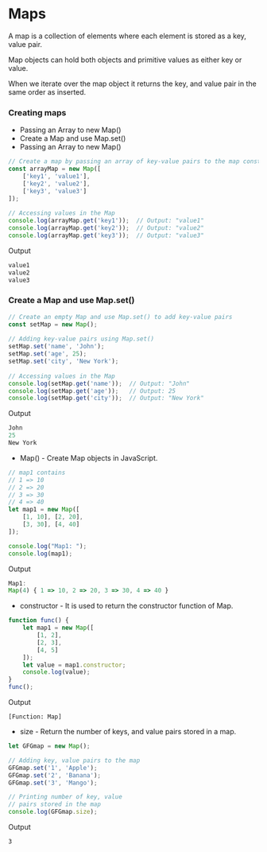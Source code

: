 # Maps

A map is a collection of elements where each element is stored as a key, value pair. 

Map objects can hold both objects and primitive values as either key or value. 

When we iterate over the map object it returns the key, and value pair in the same order as inserted.

### Creating maps

- Passing an Array to new Map()
- Create a Map and use Map.set()
- Passing an Array to new Map()
```js
// Create a map by passing an array of key-value pairs to the map constructor
const arrayMap = new Map([
    ['key1', 'value1'],
    ['key2', 'value2'],
    ['key3', 'value3']
]);
 
// Accessing values in the Map
console.log(arrayMap.get('key1'));  // Output: "value1"
console.log(arrayMap.get('key2'));  // Output: "value2"
console.log(arrayMap.get('key3'));  // Output: "value3"
```
Output
```js
value1
value2
value3
```
### Create a Map and use Map.set()
```js
// Create an empty Map and use Map.set() to add key-value pairs
const setMap = new Map();
 
// Adding key-value pairs using Map.set()
setMap.set('name', 'John');
setMap.set('age', 25);
setMap.set('city', 'New York');
 
// Accessing values in the Map
console.log(setMap.get('name'));  // Output: "John"
console.log(setMap.get('age'));   // Output: 25
console.log(setMap.get('city'));  // Output: "New York"
```
Output
```js
John
25
New York
```

- Map()	- Create Map objects in JavaScript.

```js
// map1 contains
// 1 => 10
// 2 => 20
// 3 => 30
// 4 => 40
let map1 = new Map([
	[1, 10], [2, 20],
	[3, 30], [4, 40]
]);

console.log("Map1: ");
console.log(map1);
```
Output
```js
Map1: 
Map(4) { 1 => 10, 2 => 20, 3 => 30, 4 => 40 }
```

- constructor	- It is used to return the constructor function of Map.	
```js
function func() {
	let map1 = new Map([
		[1, 2],
		[2, 3],
		[4, 5]
	]);
	let value = map1.constructor;
	console.log(value);
}
func();
```
Output

`[Function: Map]`

- size - Return the number of keys, and value pairs stored in a map.
```js
let GFGmap = new Map();

// Adding key, value pairs to the map
GFGmap.set('1', 'Apple');
GFGmap.set('2', 'Banana');
GFGmap.set('3', 'Mango');

// Printing number of key, value
// pairs stored in the map
console.log(GFGmap.size);
```
Output

`3`

